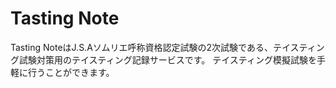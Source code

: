 # Tasting Note
Tasting NoteはJ.S.Aソムリエ呼称資格認定試験の2次試験である、テイスティング試験対策用のテイスティング記録サービスです。
テイスティング模擬試験を手軽に行うことができます。

